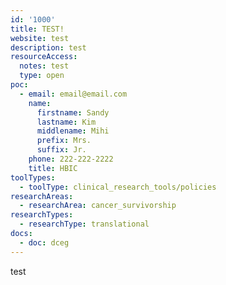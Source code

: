```yaml
---
id: '1000'
title: TEST!
website: test
description: test
resourceAccess:
  notes: test
  type: open
poc:
  - email: email@email.com
    name:
      firstname: Sandy
      lastname: Kim
      middlename: Mihi
      prefix: Mrs.
      suffix: Jr.
    phone: 222-222-2222
    title: HBIC
toolTypes:
  - toolType: clinical_research_tools/policies
researchAreas:
  - researchArea: cancer_survivorship
researchTypes:
  - researchType: translational
docs:
  - doc: dceg
---
```

test
